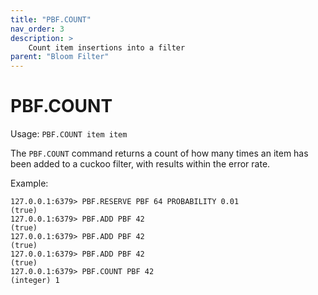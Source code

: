 ```yaml
---
title: "PBF.COUNT"
nav_order: 3
description: >
    Count item insertions into a filter
parent: "Bloom Filter"
---
```


# PBF.COUNT

Usage: `PBF.COUNT item item`

The `PBF.COUNT` command returns a count of how many times an item has been added to a cuckoo filter, with results within the error rate.

Example:
```
127.0.0.1:6379> PBF.RESERVE PBF 64 PROBABILITY 0.01
(true)
127.0.0.1:6379> PBF.ADD PBF 42
(true)
127.0.0.1:6379> PBF.ADD PBF 42
(true)
127.0.0.1:6379> PBF.ADD PBF 42
(true)
127.0.0.1:6379> PBF.COUNT PBF 42
(integer) 1
```